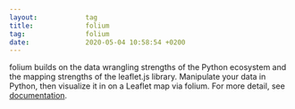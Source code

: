 ```yaml
---
layout:            tag
title:             folium
tag:               folium
date:              2020-05-04 10:58:54 +0200
---
```

folium builds on the data wrangling strengths of the Python ecosystem and the
mapping strengths of the leaflet.js library. Manipulate your data in Python,
then visualize it in on a Leaflet map via folium.
For more detail, see [documentation][doc].

[doc]:https://python-visualization.github.io/folium/
